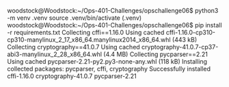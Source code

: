 woodstock@Woodstock:~/Ops-401-Challenges/opschallenge06$ python3 -m venv .venv
source .venv/bin/activate
(.venv) woodstock@Woodstock:~/Ops-401-Challenges/opschallenge06$ pip install -r requirements.txt 
Collecting cffi==1.16.0
  Using cached cffi-1.16.0-cp310-cp310-manylinux_2_17_x86_64.manylinux2014_x86_64.whl (443 kB)
Collecting cryptography==41.0.7
  Using cached cryptography-41.0.7-cp37-abi3-manylinux_2_28_x86_64.whl (4.4 MB)
Collecting pycparser==2.21
  Using cached pycparser-2.21-py2.py3-none-any.whl (118 kB)
Installing collected packages: pycparser, cffi, cryptography
Successfully installed cffi-1.16.0 cryptography-41.0.7 pycparser-2.21